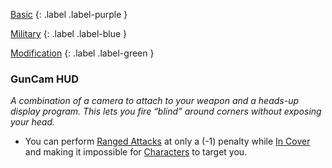 
[Basic](Game/Progress#Basic)
{: .label .label-purple }

[Military](Game/Military)
{: .label .label-blue }

[Modification](Game/Progress#Modification)
{: .label .label-green }
### GunCam HUD
*A combination of a camera to attach to your weapon and a heads-up display program. This lets you fire “blind” around corners without exposing your head.*
* You can perform [Ranged Attacks](Core/Terminology#Ranged%20Attack) at only a (-1) penalty while [In Cover](Core/Effects#In%20Cover) and making it impossible for [Characters](Core/Terminology#Character) to target you.


